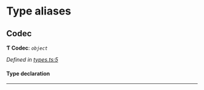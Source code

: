 

# Type aliases

<a id="codec"></a>

##  Codec

**Ƭ Codec**: *`object`*

*Defined in [types.ts:5](https://github.com/polkadot-js/common/blob/614a9b0/packages/trie-codec/src/types.ts#L5)*

#### Type declaration

___

